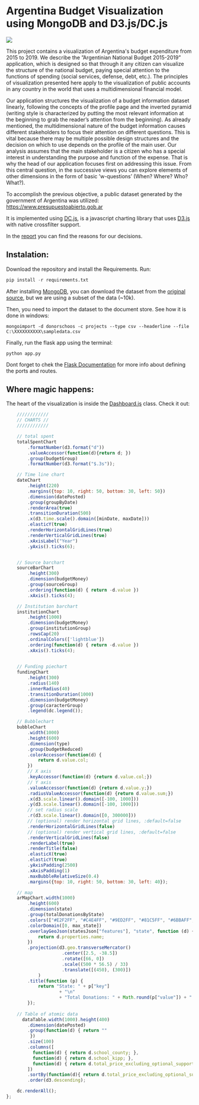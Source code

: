 # Argentina Budget Visualization using MongoDB and D3.js/DC.js

![](https://github.com/sergiers3/Argentina-Budget-Visualization-D3-Mongo-Flask-Bootstrap/blob/master/gif.gif?raw=true)

This project contains a visualization of Argentina's budget expenditure from 2015 to 2019. We describe the ”Argentinian National Budget 2015-2019” application, which is designed so that through it any citizen can visualize the structure of the national budget, paying special attention to the functions of spending (social services, defense, debt, etc.). The principles of visualization presented here apply to the visualization of public accounts in any country in the world that uses a multidimensional financial model.

Our application structures the visualization of a budget information dataset linearly, following the concepts of the profile page and the inverted pyramid (writing style is characterized by putting the most relevant information at the beginning to grab the reader’s attention from the beginning). As already mentioned, the multidimensional nature of the budget information causes different stakeholders to focus their attention on different questions. This is vital because there may be multiple possible design structures and the decision on which to use depends on the profile of the main user. Our analysis assumes that the main stakeholder is a citizen who has a special interest in understanding the purpose and function of the expense. That is why the head of our application focuses first on addressing this issue. From this central question, in the successive views you can explore elements of other dimensions in the form of basic ’w-questions’ (When? Where? Who? What?).

To accomplish the previous objective, a public dataset generated by the government of Argentina was utilized: https://www.presupuestoabierto.gob.ar

It is implemented using [DC.js](https://github.com/dc-js/dc.js), is a javascript charting library that uses [D3.js](https://d3js.org/) with native crossfilter support.

In the [report](https://github.com/sergiers3/Argentina-Budget-Visualization-D3-Mongo-Flask-Bootstrap/blob/master/doc/Report.pdf) you can find the reasons for our decisions.


## Instalation:

Download the repository and install the Requirements. Run:

```python
pip install -r requirements.txt
```

After installing [MongoDB](https://www.mongodb.com/es), you can download the dataset from the [original source](https://www.presupuestoabierto.gob.ar/sici/), but we are using a subset of the data (~10k).

Then, you need to import the dataset to the document store. See how it is done in windows:

```
mongoimport -d donorschoos -c projects --type csv --headerline --file C:\XXXXXXXXXX\sampledata.csv
```

Finally, run the flask app using the terminal:

```
python app.py
```

Dont forget to chek the [Flask Documentation](http://flask.pocoo.org/docs/1.0/) for more info about defining the ports and routes.


## Where magic happens:

The heart of the visualization is inside the [Dashboard.js](https://github.com/sergiers3/Argentina-Budget-Visualization-D3-Mongo-Flask-Bootstrap/blob/master/static/js/Dashboard.js) class. Check it out:



```Javascript
	////////////
	// CHARTS //
	////////////

	// total spent
	totalSpentChart
		.formatNumber(d3.format("d"))
		.valueAccessor(function(d){return d; })
		.group(budgetGroup)
		.formatNumber(d3.format("$.3s"));

	// Time line chart
	dateChart
		.height(220)
		.margins({top: 10, right: 50, bottom: 30, left: 50})
		.dimension(datePosted)
		.group(groupByDate)
		.renderArea(true)
		.transitionDuration(500)
		.x(d3.time.scale().domain([minDate, maxDate]))
		.elasticY(true)
		.renderHorizontalGridLines(true)
    	.renderVerticalGridLines(true)
		.xAxisLabel("Year")
		.yAxis().ticks(6);


	// Source barchart
	sourceBarChart
		.height(300)
        .dimension(budgetMoney)
        .group(sourceGroup)
        .ordering(function(d) { return -d.value })
        .xAxis().ticks(4);

    // Institution barchart
	institutionChart
		.height(1000)
        .dimension(budgetMoney)
        .group(institutionGroup)
        .rowsCap(20)
        .ordinalColors(['lightblue'])
        .ordering(function(d) { return -d.value })
        .xAxis().ticks(4);

  
  	// Funding piechart
	fundingChart
		.height(300)
		.radius(140)
		.innerRadius(40)
		.transitionDuration(1000)
		.dimension(budgetMoney)
		.group(caracterGroup)
		.legend(dc.legend());

	// Bubblechart
    bubbleChart
		.width(1000)
        .height(600)
    	.dimension(type) 
        .group(budgetReduced)
		.colorAccessor(function(d) {
            return d.value.col;
        })  
        // X axis
        .keyAccessor(function(d) {return d.value.col;})
        // Y axis
        .valueAccessor(function(d) {return d.value.y;})
        .radiusValueAccessor(function(d) {return d.value.sum;})
        .x(d3.scale.linear().domain([-100, 1000]))
        .y(d3.scale.linear().domain([-100, 1000]))
        // set radius scale
        .r(d3.scale.linear().domain([0, 300000]))
		// (optional) render horizontal grid lines, :default=false
        .renderHorizontalGridLines(false)
        // (optional) render vertical grid lines, :default=false
        .renderVerticalGridLines(false) 
        .renderLabel(true)
        .renderTitle(false)
        .elasticX(true)
        .elasticY(true)
        .yAxisPadding(2500)
        .xAxisPadding(1)
        .maxBubbleRelativeSize(0.4)
        .margins({top: 10, right: 50, bottom: 30, left: 40});

    // map
	arMapChart.width(1000)
		.height(600)
		.dimension(state)
		.group(totalDonationsByState)
		.colors(["#E2F2FF", "#C4E4FF", "#9ED2FF", "#81C5FF", "#6BBAFF", "#51AEFF", "#36A2FF", "#1E96FF", "#0089FF", "#0061B5"])
		.colorDomain([0, max_state])
		.overlayGeoJson(statesJson["features"], "state", function (d) {
			return d.properties.name;
		})
    	.projection(d3.geo.transverseMercator()
                     .center([2.5, -38.5])
                     .rotate([66, 0])
                     .scale((500 * 56.5) / 33)
                     .translate([(450), (300)])
    		)
		.title(function (p) {
			return "State: " + p["key"]
					+ "\n"
					+ "Total Donations: " + Math.round(p["value"]) + " $";
		});
  
	// Table of atomic data
	  dataTable.width(1000).height(400)
	    .dimension(datePosted)
		.group(function(d) { return ""
		 })
		.size(100)
	    .columns([
	      function(d) { return d.school_county; },
	      function(d) { return d.school_kipp; },
	      function(d) { return d.total_price_excluding_optional_support; }
	    ])
	    .sortBy(function(d){ return d.total_price_excluding_optional_support; })
	    .order(d3.descending);

    dc.renderAll();
};
```



